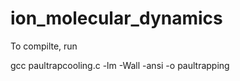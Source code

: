 ion_molecular_dynamics
======================
To compilte, run

gcc paultrapcooling.c -lm -Wall -ansi -o paultrapping
